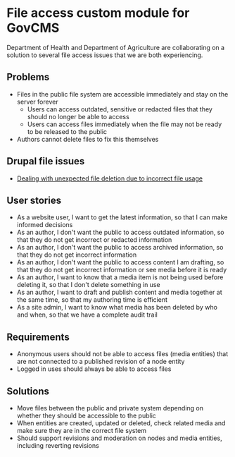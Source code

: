 # File access custom module for GovCMS

Department of Health and Department of Agriculture are collaborating on a solution to several file access issues that we are both experiencing.

## Problems

 - Files in the public file system are accessible immediately and stay on the server forever
   - Users can access outdated, sensitive or redacted files that they should no longer be able to access
   - Users can access files immediately when the file may not be ready to be released to the public
 - Authors cannot delete files to fix this themselves

## Drupal file issues

 - [Dealing with unexpected file deletion due to incorrect file usage](https://www.drupal.org/project/drupal/issues/2821423)


## User stories

 - As a website user, I want to get the latest information, so that I can make informed decisions
 - As an author, I don't want the public to access outdated information, so that they do not get incorrect or redacted information
 - As an author, I don't want the public to access archived information, so that they do not get incorrect information
 - As an author, I don't want the public to access content I am drafting, so that they do not get incorrect information or see media before it is ready
 - As an author, I want to know that a media item is not being used before deleting it, so that I don't delete something in use
 - As an author, I want to draft and publish content and media together at the same time, so that my authoring time is efficient
 - As a site admin, I want to know what media has been deleted by who and when, so that we have a complete audit trail

## Requirements

 - Anonymous users should not be able to access files (media entities) that are not connected to a published revision of a node entity
 - Logged in uses should always be able to access files

## Solutions

 - Move files between the public and private system depending on whether they should be accessible to the public
 - When entities are created, updated or deleted, check related media and make sure they are in the correct file system
 - Should support revisions and moderation on nodes and media entities, including reverting revisions
